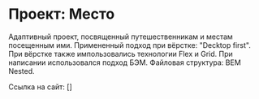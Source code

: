 # Проект: Место

Адаптивный проект, посвященный путешественникам и местам посещенным ими.
Примененный подход при вёрстке: "Decktop first".
При вёрстке также импользовались технологии Flex и Grid.
При написании использовался подход БЭМ.
Файловая структура: BEM Nested.

Ссылка на сайт: []